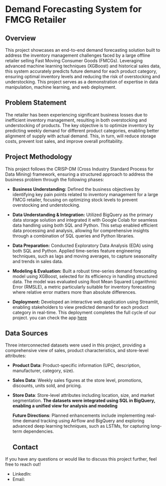 # Demand Forecasting System for FMCG Retailer
## Overview
This project showcases an end-to-end demand forecasting solution built to address the inventory management challenges faced by a large offline retailer selling Fast Moving Consumer Goods (FMCGs). Leveraging advanced machine learning techniques (XGBoost) and historical sales data, this system accurately predicts future demand for each product category, ensuring optimal inventory levels and reducing the risk of overstocking and understocking. This project serves as a demonstration of expertise in data manipulation, machine learning, and web deployment.


## Problem Statement
The retailer has been experiencing significant business losses due to inefficient inventory management, resulting in both overstocking and understocking of products. The key objective is to optimize inventory by predicting weekly demand for different product categories, enabling better alignment of supply with actual demand. This, in turn, will reduce storage costs, prevent lost sales, and improve overall profitability.

## Project Methodology
This project follows the CRISP-DM (Cross Industry Standard Process for Data Mining) framework, ensuring a structured approach to address the business problem through the following phases:
* **Business Understanding:**
Defined the business objectives by identifying key pain points related to inventory management for a large FMCG retailer, focusing on optimizing stock levels to prevent overstocking and understocking.

* **Data Understanding & Integration:**
Utilized BigQuery as the primary data storage solution and integrated it with Google Colab for seamless data handling using both SQL and Python. This setup enabled efficient data processing and analysis, allowing for comprehensive insights through a combination of SQL queries and Python libraries.

* **Data Preparation:**
Conducted Exploratory Data Analysis (EDA) using both SQL and Python. Applied time-series feature engineering techniques, such as lags and moving averages, to capture seasonality and trends in sales data.

* **Modeling & Evaluation:**
Built a robust time-series demand forecasting model using XGBoost, selected for its efficiency in handling structured data. The model was evaluated using Root Mean Squared Logarithmic Error (RMSLE), a metric particularly suitable for inventory forecasting where relative error matters more than absolute differences.

* **Deployment:**
Developed an interactive web application using Streamlit, enabling stakeholders to view predicted demand for each product category in real-time. This deployment completes the full cycle of our project. you can check the app [here](https://demand-forecasting-system-c3m3c2cxxz6z6fnatgasmv.streamlit.app/)

## Data Sources
Three interconnected datasets were used in this project, providing a comprehensive view of sales, product characteristics, and store-level attributes:

* **Product Data**: Product-specific information (UPC, description, manufacturer, category, size).
* **Sales Data**: Weekly sales figures at the store level, promotions, discounts, units sold, and pricing.
* **Store Data**: Store-level attributes including location, size, and market segmentation.
**The datasets were integrated using SQL in BigQuery, enabling a unified view for analysis and modeling**


  **Future Directions**:
Planned enhancements include implementing real-time demand tracking using Airflow and BigQuery and exploring advanced deep learning techniques, such as LSTMs, for capturing long-term dependencies.

  ## Contact
If you have any questions or would like to discuss this project further, feel free to reach out!
* LinkedIn:
* Email:
